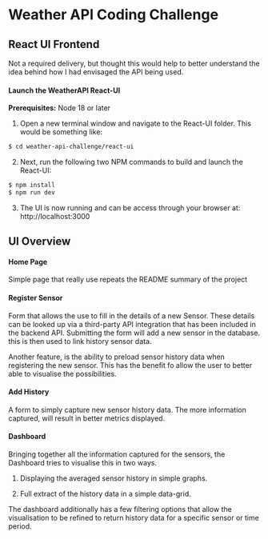 # Weather API Coding Challenge

## React UI Frontend

Not a required delivery, but thought this would help to better understand the idea behind 
how I had envisaged the API being used.

#### Launch the WeatherAPI React-UI

**Prerequisites:** Node 18 or later

1. Open a new terminal window and navigate to the React-UI folder. This would be something like:

```bash
$ cd weather-api-challenge/react-ui
```

2. Next, run the following two NPM commands to build and launch the React-UI:

```bash
$ npm install
$ npm run dev
```

3. The UI is now running and can be access through your browser at: http://localhost:3000

## UI Overview

#### Home Page

Simple page that really use repeats the README summary of the project

#### Register Sensor

Form that allows the use to fill in the details of a new Sensor. These details can be looked
up via a third-party API integration that has been included in the backend API. Submitting 
the form will add a new sensor in the database. this is then used to link history sensor data.

Another feature, is the ability to preload sensor history data when registering the new sensor. 
This has the benefit fo allow the user to better able to visualise the possibilities.

#### Add History

A form to simply capture new sensor history data. The more information captured, will result
in better metrics displayed.

#### Dashboard

Bringing together all the information captured for the sensors, the Dashboard tries to visualise
this in two ways.

1. Displaying the averaged sensor history in simple graphs.

2. Full extract of the history data in a simple data-grid.

The dashboard additionally has a few filtering options that allow the visualisation to be refined
to return history data for a specific sensor or time period. 
